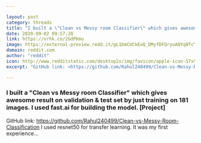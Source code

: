 ```yaml
---

layout: post
category: threads
title: "I built a \"Clean vs Messy room Classifier\" which gives awesome result on validation &amp; test set by just training on 181 images. I used fast.ai for building the model. [Project]"
date: 2020-09-02 09:57:28
link: https://vrhk.co/2GdPKmu
image: https://external-preview.redd.it/gL1bmCUCkEoQ_DMyfDFQryoA8Yq0TcYOaNja_yiIexc.jpg?width=400&height=209.42408377&auto=webp&crop=400:209.42408377,smart&s=f8a0669039edb1c59fbf9138ffc99c8649ed1018
domain: reddit.com
author: "reddit"
icon: http://www.redditstatic.com/desktop2x/img/favicon/apple-icon-57x57.png
excerpt: "GitHub link: <https://github.com/Rahul240499/Clean-vs-Messy-Room-Classification> I used resnet50 for transfer learning. It was my first experience..."

---
```


### I built a "Clean vs Messy room Classifier" which gives awesome result on validation &amp; test set by just training on 181 images. I used fast.ai for building the model. [Project]

GitHub link: <https://github.com/Rahul240499/Clean-vs-Messy-Room-Classification> I used resnet50 for transfer learning. It was my first experience...